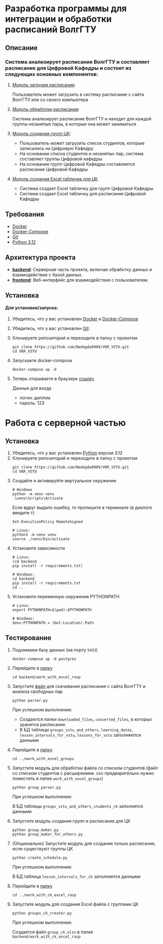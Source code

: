 # Разработка программы для интеграции и обработки расписаний ВолгГТУ

## Описание

### Система анализирует расписание ВолгГТУ и составляет расписание для Цифровой Кафедры и состоит из следующих основных компонентов:

1. [Модуль загрузки расписания](backend/work_with_excel_rasp/downloader.py):

   Пользователь может загрузить в систему расписание с сайта ВолгГТУ или со своего компьютера
2. [Модуль обработки расписания](backend/work_with_excel_rasp/parser.py):
   
   Система анализирует расписание ВолгГТУ и находит для каждой группы незанятые пары, в которые она может заниматься
3. [Модуль создания групп ЦК](backend/work_with_excel_groups):
   - Пользователь может загрузить список студентов, которые записались на Цифровую Кафедру
   - На основании списка студентов и незанятых пар, система составляет группы Цифровой кафедры
   - На основании групп Цифровой Кафедры составляется расписание Цифровой Кафедры
4. [Модуль создания Excel табличек для ЦК](backend/work_with_ck_excel_rasp)
   - Система создает Excel табличку для групп Цифровой Кафедры
   - Система создает Excel табличку для расписания Цифровой Кафедры

## Требования

- [Docker](https://www.docker.com/products/docker-desktop/)
- [Docker-Compose](https://docs.docker.com/compose/install/)
- [Git](https://www.geeksforgeeks.org/how-to-install-git-on-windows-macos-and-linux/)
- [Python 3.12](https://www.python.org/downloads/)

## Архитектура проекта

- **[backend](backend)**: Серверная часть проекта, включая обработку данных и взаимодействие с базой данных.
- **[frontend](frontend)**: Веб-интерфейс для взаимодействия с пользователем.

## Установка

#### Для установки/запуска:
1. Убедитесь, что у вас установлен [Docker](https://www.docker.com/products/docker-desktop/)
и [Docker-Compose](https://docs.docker.com/compose/install/)
2. Убедитесь, что у вас установлен [Git](https://www.geeksforgeeks.org/how-to-install-git-on-windows-macos-and-linux/):
3. Клонируете репозиторий и переходите в папку с проектом
   ```shell
   git clone https://github.com/Nadegda0909/VKR_VSTU.git
   cd VKR_VSTU
   ```
4. Запускаете docker-compose
   ```shell
   docker-compose up -d
   ```
5. Теперь открываете в браузере [ссылку](http://localhost:8082)
   
   Данные для входа
   - логин: диплом
   - пароль: 123

# Работа с серверной частью
## Установка
1. Убедитесь, что у вас установлен [Python](https://www.python.org/downloads/) версии 3.12
2. Клонируете репозиторий и переходите в папку с проектом
   ```shell
   git clone https://github.com/Nadegda0909/VKR_VSTU.git
   cd VKR_VSTU
   ```
3. Создайте и активируйте виртуальное окружение
   ```shell
   # Windows
   python -m venv venv
   .\venv\Scripts\Activate
   ```
   Если вдруг выдало ошибку, то пропишите в терминале (в диалоге введите `Y`)
   ```shell
   Set-ExecutionPolicy RemoteSigned
   ```
   ```shell
   # Linux:
   python3 -m venv venv
   source ./venv/bin/activate
   ```
4. Установите зависимости
   ```shell
   # Linux:
   (cd backend
   pip install -r requirements.txt)
   ```
   ```shell
   # Windows:
   cd backend
   pip install -r requirements.txt
   cd ..
   ```
5. Установите переменную окружения PYTHONPATH
   ```shell
   # Linux:
   export PYTHONPATH=$(pwd):$PYTHONPATH
   ```
   ```shell
   # Windows:
   $env:PYTHONPATH = (Get-Location).Path
   ```
## Тестирование
1. Поднимаем базу данных (на порту `5433`)
   ```shell
   docker-compose up -d postgres
   ```
2. Перейдите в [папку](backend/work_with_excel_rasp)
   ```shell
   cd backend/work_with_excel_rasp
   ```
3. Запустите [файл](backend/work_with_excel_rasp/parser.py) для скачивания расписания с сайта ВолгГТУ и анализа свободных пар
   ```shell
   python parser.py
   ```
   При успешном выполнении:
   - Создаются папки `downloaded_files`, `converted_files`, в которых хранятся расписание
   - В БД таблицы `groups_vstu_and_others`, `learning_dates`, `lesson_intervals_for_vstu`, `lessons_for_vstu` заполняются данными
4. Перейдите в [папку](backend/work_with_excel_groups)
   ```shell
   cd ../work_with_excel_groups
   ```
5. Запустите модуль для обработки файла со списком студентов
   (файл со списком студентов с расширением .csv предварительно нужно поместить в папке `work_with_excel_groups`)
   ```shell
   python group_parser.py
   ```
   При успешном выполнении:

   В БД таблицы `groups_vstu_and_others`, `students_ck` заполнятся данными
6. Запустите модуль создания групп и расписания для ЦК
   ```shell
   python group_maker.py
   python group_maker_for_others.py
   ```
7. (Опционально) Запустите модуль для создания только расписания, если существуют группы ЦК
   ```shell
   python create_schedule.py 
   ```
   При успешном выполнении:
   
   В БД таблица `lesson_intervals_for_ck` заполняется данными
8. Перейдите в [папку](backend/work_with_ck_excel_rasp)
   ```shell
   cd ../work_with_ck_excel_rasp
   ```
9. Запустите модуль для создания Excel файла с группами ЦК
   ```shell
   python groups_ck_creator.py
   ```
   При успешном выполнении:

   Создается файл `group_ck.xlsx` в папке `backend/work_with_ck_excel_rasp`
